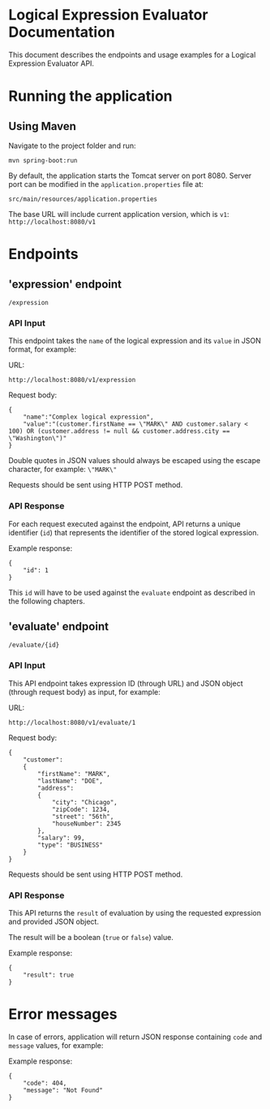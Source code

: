 # Logical Expression Evaluator Documentation

This document describes the endpoints and usage examples for a Logical Expression Evaluator API.

# Running the application

## Using Maven
Navigate to the project folder and run:

`mvn spring-boot:run`

By default, the application starts the Tomcat server on port 8080. Server port can be modified in the `application.properties` file at:

`src/main/resources/application.properties`

The base URL will include current application version, which is `v1`:
`http://localhost:8080/v1`

# Endpoints

## 'expression' endpoint
```
/expression
```

### API Input

This endpoint takes the `name` of the logical expression and its `value` in JSON format, for example:

URL:

```
http://localhost:8080/v1/expression
```
Request body:
```
{
	"name":"Complex logical expression",
	"value":"(customer.firstName == \"MARK\" AND customer.salary < 100) OR (customer.address != null && customer.address.city == \"Washington\")"
}
```

Double quotes in JSON values should always be escaped using the escape character, for example:
```\"MARK\"```

Requests should be sent using HTTP POST method.

### API Response

For each request executed against the endpoint, API returns a unique identifier (`id`) that represents the identifier of the stored logical expression.

Example response:

```
{
	"id": 1
}
```
This `id` will have to be used against the `evaluate` endpoint as described in the following chapters.

## 'evaluate' endpoint
```
/evaluate/{id}
```

### API Input

This API endpoint takes expression ID (through URL) and JSON object (through request body) as input, for example:

URL:

```
http://localhost:8080/v1/evaluate/1
```
Request body:
```
{
	"customer":
	{
		"firstName": "MARK",
		"lastName": "DOE",
		"address":
		{
			"city": "Chicago",
			"zipCode": 1234,
			"street": "56th",
			"houseNumber": 2345
		},
		"salary": 99,
		"type": "BUSINESS"
	}
}
```
Requests should be sent using HTTP POST method.

### API Response

This API returns the `result` of evaluation by using the requested expression and provided JSON object.

The result will be a boolean (`true` or `false`) value.

Example response:

```
{
	"result": true
}
```
# Error messages
In case of errors, application will return JSON response containing `code` and `message` values, for example:

Example response:

```
{
	"code": 404,
	"message": "Not Found"
}
```